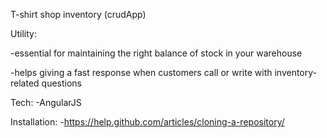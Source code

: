 T-shirt shop inventory (crudApp)

Utility:

-essential for maintaining the right balance of stock in your warehouse

-helps giving a fast response when customers call or write with inventory-related questions


Tech:
-AngularJS


Installation:
-https://help.github.com/articles/cloning-a-repository/
